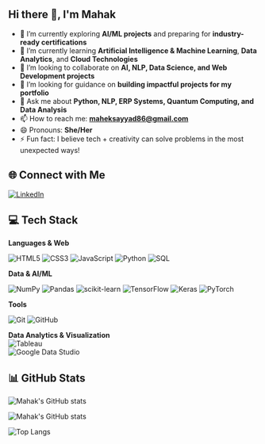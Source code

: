 ## Hi there 👋, I'm Mahak

<!--
**Mahak86/Mahak86** is a ✨ _special_ ✨ repository because its `README.md` (this file) appears on your GitHub profile.-->

- 🔭 I’m currently exploring **AI/ML projects** and preparing for **industry-ready certifications**  
- 🌱 I’m currently learning **Artificial Intelligence & Machine Learning**, **Data Analytics**, and **Cloud Technologies**  
- 👯 I’m looking to collaborate on **AI, NLP, Data Science, and Web Development projects**  
- 🤔 I’m looking for guidance on **building impactful projects for my portfolio**  
- 💬 Ask me about **Python, NLP, ERP Systems, Quantum Computing, and Data Analysis**  
- 📫 How to reach me: **maheksayyad86@gmail.com**   
- 😄 Pronouns: **She/Her**  
- ⚡ Fun fact: I believe tech + creativity can solve problems in the most unexpected ways!  


## 🌐 Connect with Me
[![LinkedIn](https://img.shields.io/badge/LinkedIn-0A66C2?style=for-the-badge&logo=linkedin&logoColor=white)](www.linkedin.com/in/mahak-sayyad-962445229)

## 💻 Tech Stack
<div>
  
**Languages & Web**
  
![HTML5](https://img.shields.io/badge/HTML5-E34F26?style=for-the-badge&logo=html5&logoColor=white)
![CSS3](https://img.shields.io/badge/CSS3-1572B6?style=for-the-badge&logo=css3&logoColor=white)
![JavaScript](https://img.shields.io/badge/JavaScript-F7DF1E?style=for-the-badge&logo=javascript&logoColor=black)
![Python](https://img.shields.io/badge/Python-3776AB?style=for-the-badge&logo=python&logoColor=white)
![SQL](https://img.shields.io/badge/SQL-4479A1?style=for-the-badge&logo=postgresql&logoColor=white)

**Data & AI/ML**
  
![NumPy](https://img.shields.io/badge/NumPy-013243?style=for-the-badge&logo=numpy&logoColor=white)
![Pandas](https://img.shields.io/badge/Pandas-150458?style=for-the-badge&logo=pandas&logoColor=white)
![scikit-learn](https://img.shields.io/badge/scikit--learn-F7931E?style=for-the-badge&logo=scikitlearn&logoColor=white)
![TensorFlow](https://img.shields.io/badge/TensorFlow-FF6F00?style=for-the-badge&logo=tensorflow&logoColor=white)
![Keras](https://img.shields.io/badge/Keras-D00000?style=for-the-badge&logo=keras&logoColor=white)
![PyTorch](https://img.shields.io/badge/PyTorch-EE4C2C?style=for-the-badge&logo=pytorch&logoColor=white)

**Tools**
  
![Git](https://img.shields.io/badge/Git-F05032?style=for-the-badge&logo=git&logoColor=white)
![GitHub](https://img.shields.io/badge/GitHub-181717?style=for-the-badge&logo=github&logoColor=white)

**Data Analytics & Visualization**  
![Tableau](https://img.shields.io/badge/Tableau-E97627?style=for-the-badge&logo=Tableau&logoColor=white)  
![Google Data Studio](https://img.shields.io/badge/Google%20Data%20Studio-4285F4?style=for-the-badge&logo=Google%20Data%20Studio&logoColor=white)


</div>

## 📊 GitHub Stats
![Mahak's GitHub stats](https://github-readme-stats.vercel.app/api?username=Mahak86&show_icons=true&theme=radical)

![Mahak's GitHub stats](https://github-readme-stats.vercel.app/api?username=Mahak86&show_icons=true&theme=radical)

![Top Langs](https://github-readme-stats.vercel.app/api/top-langs/?username=Mahak86&layout=compact&theme=radical)

